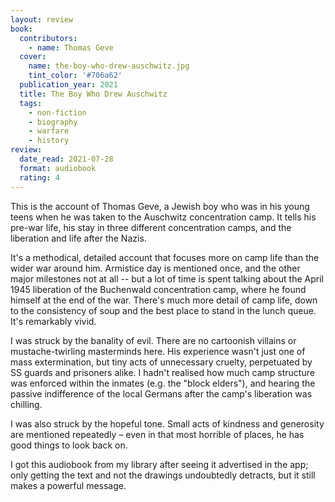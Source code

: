 ```yaml
---
layout: review
book:
  contributors:
    - name: Thomas Geve
  cover:
    name: the-boy-who-drew-auschwitz.jpg
    tint_color: '#706a62'
  publication_year: 2021
  title: The Boy Who Drew Auschwitz
  tags:
    - non-fiction
    - biography
    - warfare
    - history
review:
  date_read: 2021-07-28
  format: audiobook
  rating: 4
---
```


This is the account of Thomas Geve, a Jewish boy who was in his young teens when he was taken to the Auschwitz concentration camp.
It tells his pre-war life, his stay in three different concentration camps, and the liberation and life after the Nazis.

It's a methodical, detailed account that focuses more on camp life than the wider war around him.
Armistice day is mentioned once, and the other major milestones not at all -- but a lot of time is spent talking about the April 1945 liberation of the Buchenwald concentration camp, where he found himself at the end of the war.
There's much more detail of camp life, down to the consistency of soup and the best place to stand in the lunch queue.
It's remarkably vivid.

I was struck by the banality of evil.
There are no cartoonish villains or mustache-twirling masterminds here.
His experience wasn't just one of mass extermination, but tiny acts of unnecessary cruelty, perpetuated by SS guards and prisoners alike.
I hadn't realised how much camp structure was enforced within the inmates (e.g. the "block elders"), and hearing the passive indifference of the local Germans after the camp's liberation was chilling.

I was also struck by the hopeful tone.
Small acts of kindness and generosity are mentioned repeatedly – even in that most horrible of places, he has good things to look back on.

I got this audiobook from my library after seeing it advertised in the app; only getting the text and not the drawings undoubtedly detracts, but it still makes a powerful message.
